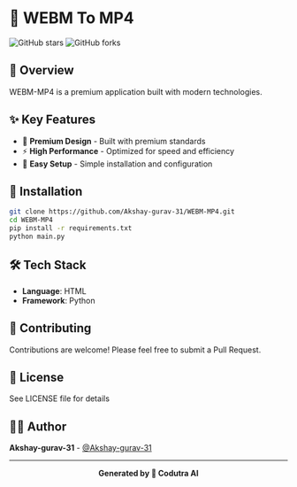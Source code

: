 # 💎 WEBM To MP4

![GitHub stars](https://img.shields.io/github/stars/Akshay-gurav-31/WEBM-MP4?style=for-the-badge&color=gold)
![GitHub forks](https://img.shields.io/github/forks/Akshay-gurav-31/WEBM-MP4?style=for-the-badge&color=gold)

## 💎 Overview

WEBM-MP4 is a premium application built with modern technologies.

## ✨ Key Features

- 💎 **Premium Design** - Built with premium standards
- ⚡ **High Performance** - Optimized for speed and efficiency
- 🔧 **Easy Setup** - Simple installation and configuration

## 🚀 Installation

```bash
git clone https://github.com/Akshay-gurav-31/WEBM-MP4.git
cd WEBM-MP4
pip install -r requirements.txt
python main.py
```

## 🛠️ Tech Stack

- **Language**: HTML
- **Framework**: Python

## 🤝 Contributing

Contributions are welcome! Please feel free to submit a Pull Request.

## 📄 License

See LICENSE file for details

## 👨‍💻 Author

**Akshay-gurav-31** - [@Akshay-gurav-31](https://github.com/Akshay-gurav-31)

---

<div align="center">

**Generated by 💎 Codutra AI**

</div>
